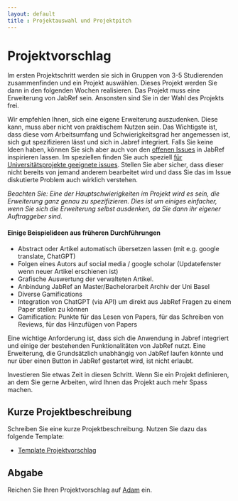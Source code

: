 ```yaml
---
layout: default
title : Projektauswahl und Projektpitch
---
```

# Projektvorschlag

Im ersten Projektschritt werden sie sich in Gruppen von 3-5 Studierenden zusammenfinden und ein Projekt auswählen. Dieses Projekt werden Sie dann in den folgenden Wochen realisieren. Das Projekt muss eine Erweiterung von JabRef sein. Ansonsten sind Sie in der Wahl des Projekts frei.

Wir empfehlen Ihnen, sich eine eigene Erweiterung auszudenken. Diese kann, muss aber nicht von praktischem Nutzen sein. Das Wichtigste ist, dass diese vom Arbeitsumfang und Schwierigkeitsgrad her angemessen ist, sich gut spezifizieren lässt und sich in Jabref integriert.
Falls Sie keine Ideen haben, können Sie sich aber auch von den [offenen Issues](https://github.com/JabRef/jabref/issues) in JabRef inspirieren lassen. Im speziellen finden Sie auch speziell [für Universitätsprojekte geeignete issues](https://github.com/orgs/JabRef/projects/3). Stellen Sie aber sicher, dass dieser nicht bereits von jemand anderem bearbeitet wird und dass Sie das im Issue diskutierte Problem auch wirklich verstehen.  

*Beachten Sie: Eine der Hauptschwierigkeiten im Projekt wird es sein, die Erweiterung ganz genau zu spezifizieren. Dies ist um einiges einfacher, wenn Sie sich die Erweiterung selbst ausdenken, da Sie dann ihr eigener Auftraggeber sind.*

#### Einige Beispielideen aus früheren Durchführungen


* Abstract oder Artikel automatisch übersetzen lassen (mit e.g. google translate, ChatGPT)
* Folgen eines Autors auf social media / google scholar (Updatefenster wenn neuer Artikel erschienen ist) 
* Grafische Auswertung der verwalteten Artikel. 
* Anbindung JabRef an Master/Bachelorarbeit Archiv der Uni Basel 
* Diverse Gamifications
* Integration von ChatGPT (via API) um direkt aus JabRef Fragen zu einem Paper stellen zu können 
* Gamification: Punkte für das Lesen von Papers, für das Schreiben von Reviews, für das Hinzufügen von Papers

Eine wichtige Anforderung ist, dass sich die Anwendung in Jabref integriert und einige der bestehenden Funktionalitäten von JabRef nutzt. 
Eine Erweiterung, die Grundsätzlich unabhängig von JabRef laufen könnte und nur über einen Button in JabRef gestartet wird, ist nicht erlaubt.

Investieren Sie etwas Zeit in diesen Schritt. Wenn Sie ein Projekt definieren, an dem Sie gerne Arbeiten, wird Ihnen das Projekt auch mehr Spass machen.


## Kurze Projektbeschreibung

Schreiben Sie eine kurze Projektbeschreibung. Nutzen Sie dazu das folgende Template:

- [Template Projektvorschlag](./templates/Projektvorschlag.md)


## Abgabe

Reichen Sie Ihren Projektvorschlag auf [Adam](https://adam.unibas.ch/goto_adam_exc_1841758.html) ein.


